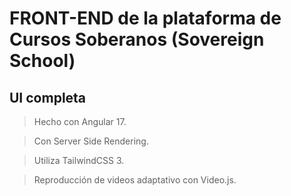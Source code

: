 # FRONT-END de la plataforma de Cursos Soberanos (Sovereign School)

## UI completa

> Hecho con Angular 17.

> Con Server Side Rendering.

> Utiliza TailwindCSS 3.

> Reproducción de videos adaptativo con Video.js.
